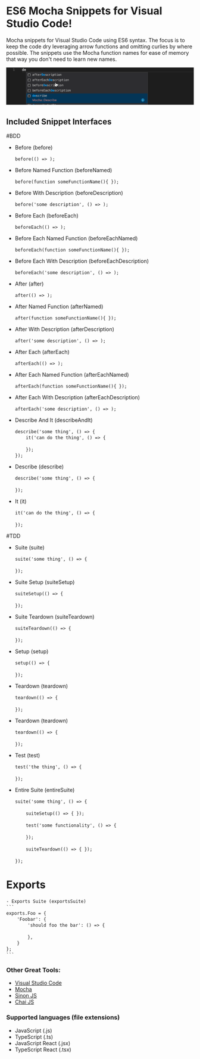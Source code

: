 # ES6 Mocha Snippets for Visual Studio Code!
Mocha snippets for Visual Studio Code using ES6 syntax.  The focus is to keep the code dry leveraging arrow functions and omitting curlies by where possible.  The snippets use the Mocha function names for ease of memory that way you don't need to learn new names.

![screenshot](images/demo.gif)

## Included Snippet Interfaces

#BDD
- Before (before)
    ```
    before(() => );
    ```
- Before Named Function (beforeNamed)
    ```
    before(function someFunctionName(){ });
    ```
- Before With Description (beforeDescription)
    ```
    before('some description', () => );
    ```
- Before Each (beforeEach)
    ```
    beforeEach(() => );
    ```
- Before Each Named Function (beforeEachNamed)
    ```
    beforeEach(function someFunctionName(){ });
    ```
- Before Each With Description (beforeEachDescription)
    ```
    beforeEach('some description', () => );
    ```
- After (after)
    ```
    after(() => );
    ```
- After Named Function (afterNamed)
    ```
    after(function someFunctionName(){ });
    ```
- After With Description (afterDescription)
    ```
    after('some description', () => );
    ```
- After Each (afterEach)
    ```
    afterEach(() => );
    ```
- After Each Named Function (afterEachNamed)
    ```
    afterEach(function someFunctionName(){ });
    ```
- After Each With Description (afterEachDescription)
    ```
    afterEach('some description', () => );
    ```
- Describe And It (describeAndIt)
    ```
    describe('some thing', () => {
        it('can do the thing', () => {

        });
    });
    ```
- Describe (describe)
    ```
    describe('some thing', () => {

    });
    ```
- It (it)
    ```
    it('can do the thing', () => {

    });
    ```

#TDD
- Suite (suite)
    ```
    suite('some thing', () => {

    });
    ```
- Suite Setup (suiteSetup)
    ```
    suiteSetup(() => {

    });
    ```
- Suite Teardown (suiteTeardown)
    ```
    suiteTeardown(() => {

    });
    ```
- Setup (setup)
    ```
    setup(() => {

    });
    ```
- Teardown (teardown)
    ```
    teardown(() => {

    });
    ```
- Teardown (teardown)
    ```
    teardown(() => {

    });
    ```
- Test (test)
    ```
    test('the thing', () => {

    });
    ```
- Entire Suite (entireSuite)
    ```
    suite('some thing', () => {

        suiteSetup(() => { });

        test('some functionality', () => {

        });

        suiteTeardown(() => { });

    });
    ```

# Exports
    - Exports Suite (exportsSuite)
    ```
    exports.Foo = {
        'Foobar': {
            'should foo the bar': () => {

            },
        }
    };
    ```


### Other Great Tools:
* [Visual Studio Code](http://code.visualstudio.com/)
* [Mocha](https://mochajs.org/)
* [Sinon JS](http://sinonjs.org/)
* [Chai JS](https://chaijs.com/)

### Supported languages (file extensions)
* JavaScript (.js)
* TypeScript (.ts)
* JavaScript React (.jsx)
* TypeScript React (.tsx)

